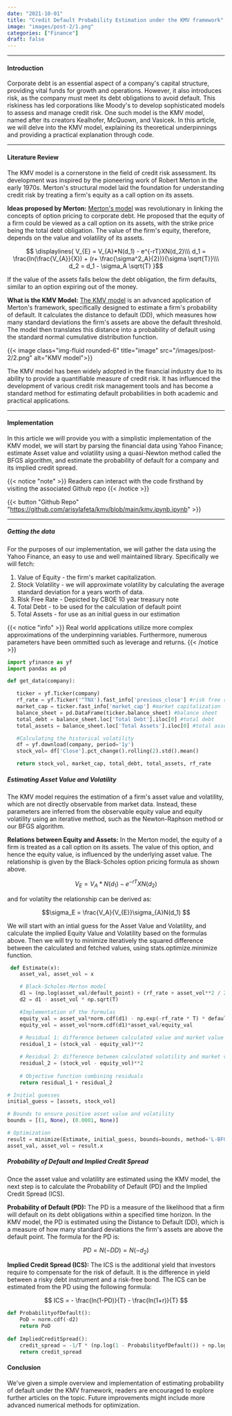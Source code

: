 ```yaml
---
date: "2021-10-01"
title: "Credit Default Probability Estimation under the KMV framework"
image: "images/post-2/1.png"
categories: ["Finance"]
draft: false
---
```


<hr>

#### Introduction 
Corporate debt is an essential aspect of a company's capital structure, providing vital funds for growth and operations. However, it also introduces risk, as the company must meet its debt obligations to avoid default. This riskiness has led corporations like Moody's to develop sophisticated models to assess and manage credit risk. One such model is the KMV model, named after its creators Kealhofer, McQuown, and Vasicek. In this article, we will delve into the KMV model, explaining its theoretical underpinnings and providing a practical explanation through code. 
<hr>

#### Literature Review

The KMV model is a cornerstone in the field of credit risk assessment. Its development was inspired by the pioneering work of Robert Merton in the early 1970s. Merton's structural model laid the foundation for understanding credit risk by treating a firm's equity as a call option on its assets.

**Ideas proposed by Merton:** <a href="https://onlinelibrary.wiley.com/doi/10.1111/j.1540-6261.1974.tb03058.x">Merton's model</a> was revolutionary in linking the concepts of option pricing to corporate debt. He proposed that the equity of a firm could be viewed as a call option on its assets, with the strike price being the total debt obligation. The value of the firm's equity, therefore, depends on the value and volatility of its assets. 

$$ \displaylines{
     V_{E} = V_{A}*N(d_1) - e^{-rT}XN(d_2)\\\
     d_1 = \frac{ln(\frac{V_{A}}{X}) + (r+ \frac{\sigma^2_A}{2})}{\sigma \sqrt{T}}\\\
     d_2 = d_1 - \sigma_A \sqrt{T}
     }$$

If the value of the assets falls below the debt obligation, the firm defaults, similar to an option expiring out of the money. 

**What is the KMV Model:** <a href="https://www.moodysanalytics.com/-/media/whitepaper/before-2011/12-18-03-modeling-default-risk.pdf">The KMV model</a> is an advanced application of Merton's framework, specifically designed to estimate a firm's probability of default. It calculates the distance to default (DD), which measures how many standard deviations the firm's assets are above the default threshold. The model then translates this distance into a probability of default using the standard normal cumulative distribution function.

{{< image class="img-fluid rounded-6" title="image" src="/images/post-2/2.png" alt="KMV model">}}

The KMV model has been widely adopted in the financial industry due to its ability to provide a quantifiable measure of credit risk. It has influenced the development of various credit risk management tools and has become a standard method for estimating default probabilities in both academic and practical applications.
<hr>

#### Implementation

In this article we will provide you with a simplistic implementation of the KMV model, we will start by parsing the financial data using Yahoo Finance; estimate Asset value and volatility using a quasi-Newton method called the BFGS algorithm, and estimate the probability of default for a company and its implied credit spread.

{{< notice "note" >}}
  Readers can interact with the code firsthand by visiting the associated Github repo
{{< /notice >}}

{{< button "Github Repo" "https://github.com/arisylafeta/kmv/blob/main/kmv.ipynb.ipynb" >}}
<hr>

##### Getting the data

For the purposes of our implementation, we will gather the data using the Yahoo Finance, an easy to use and well maintained library. Specifically we will fetch:

1. Value of Equity - the firm's market capitalization.
2. Stock Volatility - we will approximate volatility by calculating the average standard deviation for a years worth of data.
3. Risk Free Rate - Depicted by CBOE 10 year treasury note
4. Total Debt - to be used for the calculation of default point
5. Total Assets - for use as an initial guess in our estimation

{{< notice "info" >}}
  Real world applications utilize more complex approximations of the underpinning variables. Furthermore, numerous parameters have been ommitted such as leverage and returns.
{{< /notice >}}

 ```python
import yfinance as yf
import pandas as pd

 def get_data(company):

    ticker = yf.Ticker(company)
    rf_rate = yf.Ticker('^TNX').fast_info['previous_close'] #risk free rate
    market_cap = ticker.fast_info['market_cap'] #market capitalization
    balance_sheet = pd.DataFrame(ticker.balance_sheet) #balance sheet
    total_debt = balance_sheet.loc['Total Debt'].iloc[0] #total debt
    total_assets = balance_sheet.loc['Total Assets'].iloc[0] #total assets

    #Calculating the historical volatility
    df = yf.download(company, period='1y') 
    stock_vol= df['Close'].pct_change().rolling(2).std().mean()

    return stock_vol, market_cap, total_debt, total_assets, rf_rate
 ```

##### Estimating Asset Value and Volatility

The KMV model requires the estimation of a firm's asset value and volatility, which are not directly observable from market data. Instead, these parameters are inferred from the observable equity value and equity volatility using an iterative method, such as the Newton-Raphson method or our BFGS algorithm.

**Relations between Equity and Assets:** In the Merton model, the equity of a firm is treated as a call option on its assets. The value of this option, and hence the equity value, is influenced by the underlying asset value. The relationship is given by the Black-Scholes option pricing formula as shown above.

$$V_{E} = V_{A}*N(d_1) - e^{-rT}XN(d_2)$$

and for volatilty the relationship can be derived as:

$$\sigma_E = \frac{V_A}{V_{E}}\sigma_{A}N(d_1) $$


We will start with an intial guess for the Asset Value and Volatility, and calculate the implied Equity Value and Volatility based on the formulas above. Then we will try to minimize iteratively the squared difference between the calculated and fetched values, using stats.optimize.minimize function.

```python
 def Estimate(x):
    asset_val, asset_vol = x

    # Black-Scholes-Merton model
    d1 = (np.log(asset_val/default_point) + (rf_rate + asset_vol**2 / 2) * T) / (asset_vol * np.sqrt(T))
    d2 = d1 - asset_vol * np.sqrt(T)

    #Implementation of the formulas
    equity_val = asset_val*norm.cdf(d1) - np.exp(-rf_rate * T) * default_point * norm.cdf(d2)
    equity_vol = asset_vol*norm.cdf(d1)*asset_val/equity_val
    
    # Residual 1: difference between calculated value and market value of equity
    residual_1 = (stock_val - equity_val)**2 

    # Residual 2: difference between calculated volatility and market volatility
    residual_2 = (stock_vol - equity_vol)**2 
    
    # Objective function combining residuals
    return residual_1 + residual_2

# Initial guesses
initial_guess = [assets, stock_vol]

# Bounds to ensure positive asset value and volatility
bounds = [(1, None), (0.0001, None)]

# Optimization
result = minimize(Estimate, initial_guess, bounds=bounds, method='L-BFGS-B')
asset_val, asset_vol = result.x
```

##### Probability of Default and Implied Credit Spread

Once the asset value and volatility are estimated using the KMV model, the next step is to calculate the Probability of Default (PD) and the Implied Credit Spread (ICS).

**Probability of Default (PD):** The PD is a measure of the likelihood that a firm will default on its debt obligations within a specified time horizon. In the KMV model, the PD is estimated using the Distance to Default (DD), which is a measure of how many standard deviations the firm's assets are above the default point. The formula for the PD is:

$$ PD = N(-DD) = N(-d_2) $$

**Implied Credit Spread (ICS):** The ICS is the additional yield that investors require to compensate for the risk of default. It is the difference in yield between a risky debt instrument and a risk-free bond. The ICS can be estimated from the PD using the following formula:

$$ ICS = - \frac{ln(1-PD)}{T} - \frac{ln(1+r)}{T} $$

```python
def ProbabilityofDefault():
    PoD = norm.cdf(-d2)
    return PoD
    
def ImpliedCreditSpread():
    credit_spread = -1/T * (np.log(1 - ProbabilityofDefault()) + np.log(1+rf_rate))
    return credit_spread
```

#### Conclusion

We've given a simple overview and implementation of estimating probability of default under the KMV framework, readers are encouraged to explore further articles on the topic. Future improvements might include more advanced numerical methods for optimization.